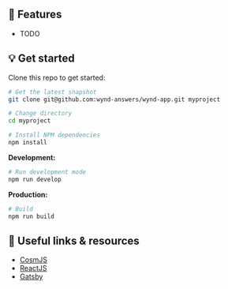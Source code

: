 ## 🚀 Features
- TODO

## 💡 Get started
Clone this repo to get started:
```sh
# Get the latest snapshot
git clone git@github.com:wynd-answers/wynd-app.git myproject

# Change directory
cd myproject

# Install NPM dependencies
npm install
```

**Development:**
```sh
# Run development mode
npm run develop
```

**Production:**
```sh
# Build
npm run build
```

## 🔗 Useful links & resources
- [CosmJS](https://github.com/cosmos/cosmjs)
- [ReactJS](https://reactjs.org/)
- [Gatsby](https://www.gatsbyjs.com/)
